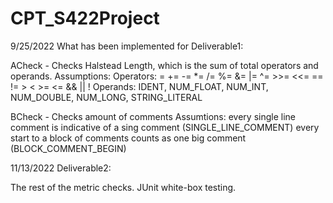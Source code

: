 # CPT_S422Project

9/25/2022
What has been implemented for Deliverable1:

ACheck - Checks Halstead Length, which is the sum of total operators and operands. 
Assumptions: 
Operators: = += -= *= /= %= &= |= ^= >>= <<= == != > < >= <= && || !
Operands: IDENT, NUM_FLOAT, NUM_INT, NUM_DOUBLE, NUM_LONG, STRING_LITERAL

BCheck - Checks amount of comments
Assumtions:
every single line comment is indicative of a sing comment (SINGLE_LINE_COMMENT)
every start to a block of comments counts as one big comment (BLOCK_COMMENT_BEGIN)

11/13/2022
Deliverable2:

The rest of the metric checks.
JUnit white-box testing.
